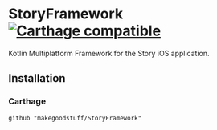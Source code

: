 # StoryFramework [![Carthage compatible](https://img.shields.io/badge/Carthage-compatible-4BC51D.svg?style=flat)](https://github.com/Carthage/Carthage)

Kotlin Multiplatform Framework for the Story iOS application.

## Installation

### Carthage
```
github "makegoodstuff/StoryFramework"
```
